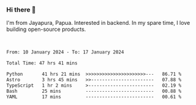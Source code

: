 ### Hi there 👋

I'm from Jayapura, Papua. Interested in backend. In my spare time, I love building open-source products.

<br>

 
 <!--START_SECTION:waka-->

```txt
From: 10 January 2024 - To: 17 January 2024

Total Time: 47 hrs 41 mins

Python       41 hrs 21 mins  >>>>>>>>>>>>>>>>>>>>>>---   86.71 %
Astro        3 hrs 45 mins   >>-----------------------   07.88 %
TypeScript   1 hr 2 mins     >------------------------   02.19 %
Bash         25 mins         -------------------------   00.88 %
YAML         17 mins         -------------------------   00.61 %
```

<!--END_SECTION:waka-->
